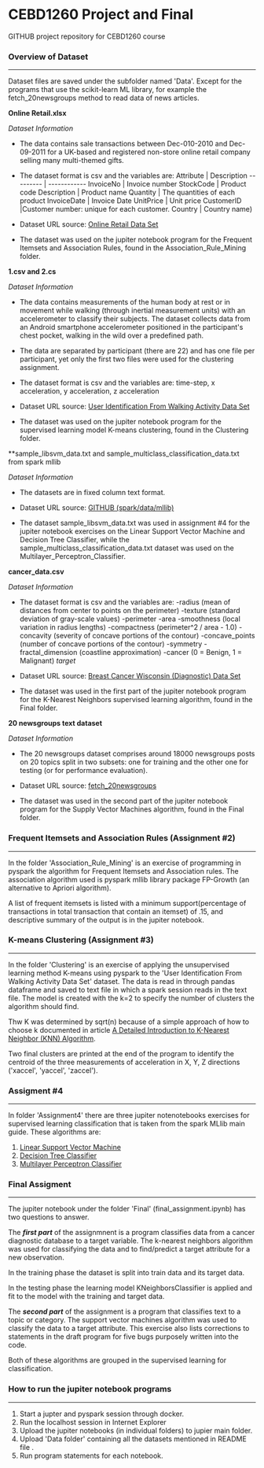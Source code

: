 # CEBD1260 Project and Final

GITHUB project repository for CEBD1260 course


### Overview of Dataset ###
---

Dataset files are saved under the subfolder named 'Data'.  Except for the programs that use the scikit-learn ML library, for example the fetch_20newsgroups method to read data of news articles.


**Online Retail.xlsx**

_Dataset Information_

* The data contains sale transactions between Dec-010-2010 and Dec-09-2011 for a UK-based and registered non-store online retail company selling many multi-themed gifts. 

* The dataset format is csv and the variables are: 
    Attribute | Description
    --------- | ------------
    InvoiceNo | Invoice number
    StockCode | Product code
    Description | Product name
    Quantity | The quantities of each product
    InvoiceDate | Invoice Date
    UnitPrice | Unit price
    CustomerID |Customer number: unique for each customer. 
    Country | Country name)

* Dataset URL source:  [Online Retail Data Set](http://archive.ics.uci.edu/ml/datasets/online+retail)

* The dataset was used on the jupiter notebook program for the Frequent Itemsets and Association Rules, found in the Association_Rule_Mining folder.



**1.csv and 2.cs**

_Dataset Information_

* The data contains measurements of the human body at rest or in movement while walking (through inertial measurement units) with an accelerometer to classify their subjects. The dataset collects data from an Android smartphone accelerometer positioned in the participant's chest pocket, walking in the wild over a predefined path.

* The data are separated by participant (there are 22) and has one file per participant, yet only the first two files were used for the clustering assignment.

* The dataset format is csv and the variables are: time-step, x acceleration, y acceleration, z acceleration

* Dataset URL source:  [User Identification From Walking Activity Data Set](https://archive.ics.uci.edu/ml/datasets/User+Identification+From+Walking+Activity)

* The dataset was used on the jupiter notebook program for the supervised learning model K-means clustering, found in the Clustering folder.



**sample_libsvm_data.txt and sample_multiclass_classification_data.txt from spark mllib 

_Dataset Information_

* The datasets are in fixed column text format.

* Dataset URL source:  [GITHUB (spark/data/mllib)](https://github.com/apache/spark/tree/master/data/mllib)

* The dataset sample_libsvm_data.txt was used in assignment #4 for the jupiter notebook exercises on the Linear Support Vector Machine and Decision Tree Classifier, while the sample_multiclass_classification_data.txt dataset was used on the Multilayer_Perceptron_Classifier.



**cancer_data.csv**

_Dataset Information_

* The dataset format is csv and the variables are: 
    -radius (mean of distances from center to points on the perimeter)
    -texture (standard deviation of gray-scale values)
    -perimeter
    -area
    -smoothness (local variation in radius lengths)
    -compactness (perimeter^2 / area - 1.0)
    -concavity (severity of concave portions of the contour)
    -concave_points (number of concave portions of the contour)
    -symmetry
    -fractal_dimension (coastline approximation)
    -cancer (0 = Benign, 1 = Malignant)  *target*

* Dataset URL source:  [Breast Cancer Wisconsin (Diagnostic) Data Set](http://archive.ics.uci.edu/ml/datasets/Breast+Cancer+Wisconsin+%28Diagnostic%29)

* The dataset was used in the first part of the jupiter notebook program for the K-Nearest Neighbors supervised learning algorithm, found in the Final folder.


**20 newsgroups text dataset**

_Dataset Information_

* The 20 newsgroups dataset comprises around 18000 newsgroups posts on 20 topics split in two subsets: one for training and the other one for testing (or for performance evaluation). 

* Dataset URL source:  [fetch_20newsgroups](http://scikit-learn.org/stable/modules/generated/sklearn.datasets.fetch_20newsgroups.html#sklearn.datasets.fetch_20newsgroups)

* The dataset was used in the second part of the jupiter notebook program for the Supply Vector Machines algorithm, found in the Final folder.



### Frequent Itemsets and Association Rules (Assignment #2) ###
---

In the folder 'Association_Rule_Mining' is an exercise of programming in pyspark the algorithm for Frequent Itemsets and Association rules.  The association algorithm used is pyspark mllib library package FP-Growth (an alternative to Apriori algorithm).

A list of frequent itemsets is listed with a minimum support(percentage of transactions in total transaction that contain an itemset) of .15, and descriptive summary of the output is in the jupiter notebook.



### K-means Clustering (Assignment #3) ###
---

In the folder 'Clustering' is an exercise of applying the unsupervised learning method K-means using pyspark to the 'User Identification From Walking Activity Data Set' dataset. The data is read in through pandas dataframe and saved to text file in which a spark session reads in the text file. 
The model is created with the k=2 to specify the number of clusters the algorithm should find.

Thw K was determined by sqrt(n) because of a simple approach of how to choose k documented in article [A Detailed Introduction to K-Nearest Neighbor (KNN) Algorithm](https://saravananthirumuruganathan.wordpress.com/2010/05/17/a-detailed-introduction-to-k-nearest-neighbor-knn-algorithm/).

Two final clusters are printed at the end of the program to identify the centroid of the three measurements of acceleration in X, Y, Z directions ('xaccel', 'yaccel', 'zaccel').



### Assigment #4 ###
---

In folder 'Assignment4' there are three jupiter notenotebooks exercises for supervised learning classification that is taken from the spark MLlib main guide.
These algorithms are:
1. [Linear Support Vector Machine](https://spark.apache.org/docs/latest/ml-classification-regression.html#linear-support-vector-machine)
2. [Decision Tree Classifier](https://spark.apache.org/docs/2.1.0/ml-classification-regression.html#decision-tree-classifier)
3. [Multilayer Perceptron Classifier](https://spark.apache.org/docs/latest/ml-classification-regression.html#multilayer-perceptron-classifier)



### Final Assigment ###
---
The jupiter notebook under the folder 'Final' (final_assignment.ipynb) has two questions to answer. 

The **_first part_** of the assignmnent is a program classifies data from a cancer diagnostic database to a target variable.  The k-nearest neighbors algorithm was used
for classifying the data and to find/predict a target attribute for a new observation.

In the training phase the dataset is split into train data and its target data. 

In the testing phase the learning model KNeighborsClassifier is applied and fit to the model with the training and target data.


The **_second part_** of the assignment is a program that classifies text to a topic or category.  The support vector machines algorithm was used to classify the data to a target attribute. This exercise also lists corrections to statements in the draft program for five bugs purposely written into the code.

Both of these algorithms are grouped in the supervised learning for classification.


### How to run the jupiter notebook programs ###
---

1. Start a jupter and pyspark session through docker.
2. Run the localhost session in Internet Explorer
3. Upload the jupiter notebooks (in individual folders) to jupier main folder.
4. Upload 'Data folder' containing all the datasets mentioned in README file .
5. Run program statements for each notebook.


